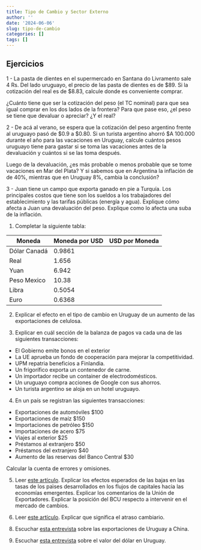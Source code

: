 ```yaml
---
title: Tipo de Cambio y Sector Externo
author: ''
date: '2024-06-06'
slug: tipo-de-cambio
categories: []
tags: []
---
```




## Ejercicios

1 - La pasta de dientes en el supermercado en Santana do Livramento sale 4 Rs. Del lado uruguayo, el precio de las pasta de dientes es de $89. Si la cotización del real es de $8.83, calcule donde es conveniente comprar. 

¿Cuánto tiene que ser la cotización del peso (el TC nominal) para que sea igual comprar en los dos lados de la frontera? Para que pase eso, ¿el peso se tiene que devaluar o apreciar? ¿Y el real?


2 - De acá al verano, se espera que la cotización del peso argentino frente al uruguayo pasó de $0.9 a $0.80. Si un turista argentino ahorró $A 100.000 durante el año para las vacaciones en Uruguay, calcule cuántos pesos uruguayo tiene para gastar si se toma las vacaciones antes de la devaluación y cuántos si se las toma después.

Luego de la devaluación, ¿es más probable o menos probable que se tome vacaciones en Mar del Plata? Y si sabemos que en Argentina la inflación de de 40%, mientras que en Uruguay 8%, cambia la conclusión?

3 - Juan tiene un campo que exporta ganado en pie a Turquía. Los principales costos que tiene son los sueldos a los trabajadores del establecimiento y las tarifas públicas (energía y agua). Explique cómo afecta a Juan una devaluación del peso. Explique como lo afecta una suba de la inflación.


1. Completar la siguiente tabla:

| Moneda         | Moneda por USD   | USD por Moneda   | 
|----------------|---------     |---------|
|Dólar Canadá    |0.9861        |         |
|Real            |1.656         |         |
|Yuan            |6.942         |         |
|Peso Mexico     |10.38         |         |
|Libra           |0.5054        |         |
|Euro            |0.6368        |         |

2. Explicar el efecto en el tipo de cambio en Uruguay de un aumento de las exportaciones de celulosa.

3. Explicar en cuál sección de la balanza de pagos va cada una de las siguientes transacciones:

  - El Gobierno emite bonos en el exterior
  - La UE aprueba un fondo de cooperación para mejorar la competitividad.
  - UPM repatria beneficios a Finlandia.
  - Un frigorífico exporta un contenedor de carne.
  - Un importador recibe un container de electrodomésticos.
  - Un uruguayo compra acciones de Google con sus ahorros.
  - Un turista argentino se aloja en un hotel uruguayo.
  
4. En un país se registran las siguientes transacciones:
  - Exportaciones de automóviles $100
  - Exportaciones de maíz $150
  - Importaciones de petróleo $150
  - Importaciones de acero $75
  - Viajes al exterior $25
  - Préstamos al extranjero $50
  - Préstamos del extranjero $40
  - Aumento de las reservas del Banco Central $30
  
Calcular la cuenta de errores y omisiones.

5. Leer [este artículo](https://www.180.com.uy/articulo/80359_bcu-busca-que-circulo-virtuoso-de-la-percepcion-de-uruguay-no-haga-caer-el-dolar). Explicar los efectos esperados de las bajas en las tasas de los paìses desarrollados en los flujos de capitales hacia las economías emergentes. Explicar los comentarios de la Unión de Exportadores. Explicar la posición del BCU respecto a intervenir en el mercado de cambios.

6. Leer [este artículo](https://www.180.com.uy/articulo/72878_bergara-reconocio-una-presion-al-atraso-cambiario). Explicar que significa el atraso cambiario. 

<!-- 7. Explicar este hilo: -->

<!-- ```{r echo=FALSE} -->
<!-- blogdown::shortcode('tweet', '1308464967855861761') -->
<!-- ``` -->

<!-- https://aldolema.com/2020/07/27/el-rebote-de-los-commodities-transitorio-o-permanente/ -->

8. Escuchar [esta entrevista](https://www.enperspectiva.net/en-perspectiva-programa/analisis-exante/se-observa-la-fuerte-caida-las-exportaciones-uruguayas-china-lo-va-del-2020/) sobre las exportaciones de Uruguay a China.

9. Escuchar [esta entrevista](https://www.enperspectiva.net/en-perspectiva-programa/analisis-exante/suba-generalizada-del-dolar-nivel-global/) sobre el valor del dólar en Uruguay.
